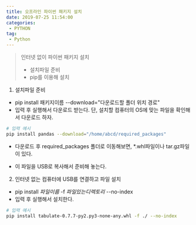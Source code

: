 ```yaml
---
title: 오프라인 파이썬 패키지 설치
date: 2019-07-25 11:54:00
categories:
 - PYTHON
tag:
 - Python
---
```


> 인터넷 없이 파이썬 패키지 설치
>
> - 설치파일 준비
> - pip를 이용해 설치



1. 설치파일 준비

- pip install 패키지이름 --download="다운로드할 폴더 위치 경로"
- 입력 후 실행해서 다운로드 받는다. 단, 설치할 컴퓨터의 OS에 맞는 파일을 확인해서 다운로드 하자.

```bash
# 입력 예시
pip install pandas --download="/home/abcd/required_packages"
```

- 다운로드 후 required_packages 폴더로 이동해보면, *.whl파일이나 tar.gz파일이 있다.

- 이 파일을 USB로 복사해서 준비해 놓는다.

2. 인터넷 없는 컴퓨터에 USB를 연결하고 파일 설치

- pip install *파일이름* -f *파일있는디렉토리* --no-index
- 입력 후 실행해서 설치한다.

```bash
# 입력 예시
pip install tabulate-0.7.7-py2.py3-none-any.whl -f ./ --no-index
```